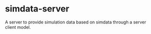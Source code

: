 # simdata-server
A server to provide simulation data based on simdata through a server client model.
